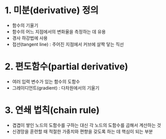 # 1. 미분(derivative) 정의

- 함수의 기울기
- 함수의 어느 지점에서의 변화율을 측정하는 데 유용
- 경사 하강법에 사용
- 접선(tangent line) : 주어진 지점에서 커브에 살짝 닿는 직선

# 2. 편도함수(partial derivative)

- 여러 입력 변수가 있는 함수의 도함수
- 그레이디언트(gradient) : 다차원에서의 기울기

# 3. 연쇄 법칙(chain rule)

- 겹겹이 쌓인 노드의 도함수를 구하는 대신 각 노드의 도함수를 곱해서 계산하는 것
- 신경망을 훈련할 때 적절한 가중치와 편향을 갖도록 하는 데 핵심이 되는 부분